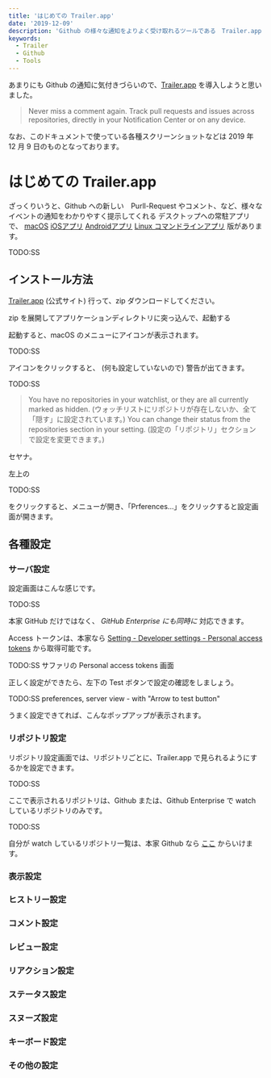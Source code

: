 ```yaml
---
title: 'はじめての Trailer.app'
date: '2019-12-09'
description: 'Github の様々な通知をよりよく受け取れるツールである　Trailer.app の紹介とオススメの設定についての紹介記事'
keywords:
  - Trailer
  - Github
  - Tools
---
```


あまりにも Github の通知に気付きづらいので、[Trailer.app](http://ptsochantaris.github.io/trailer/) を導入しようと思いました。

> Never miss a comment again. Track pull requests and issues across repositories, directly in your Notification Center or on any device.

なお、このドキュメントで使っている各種スクリーンショットなどは 2019 年 12 月 9 日のものとなっております。

はじめての Trailer.app
====

ざっくりいうと、Github への新しい　Purll-Request やコメント、など、様々なイベントの通知をわかりやすく提示してくれる
デスクトップへの常駐アプリで、
[macOS](http://ptsochantaris.github.io/trailer/)
[iOSアプリ](https://itunes.apple.com/app/id806104975?mt=8)
[Androidアプリ](https://github.com/amencarini/droidtrailer)
[Linux コマンドラインアプリ](https://github.com/ptsochantaris/trailer-cli)
版があります。

TODO:SS

## インストール方法

[Trailer.app](http://ptsochantaris.github.io/trailer/) (公式サイト) 行って、zip ダウンロードしてください。

zip を展開してアプリケーションディレクトリに突っ込んで、起動する

起動すると、macOS のメニューにアイコンが表示されます。

TODO:SS

アイコンをクリックすると、 (何も設定していないので) 警告が出てきます。

TODO:SS

> You have no repositories in your watchlist, or they are all currently marked as hidden.
> (ウォッチリストにリポジトリが存在しないか、全て「隠す」に設定されています。)
> You can change their status from the repositories section in your setting.
> (設定の「リポジトリ」セクションで設定を変更できます。)

セヤナ。

左上の

TODO:SS

をクリックすると、メニューが開き、「Prferences...」をクリックすると設定画面が開きます。

## 各種設定

### サーバ設定

設定画面はこんな感じです。

TODO:SS

本家 GitHub だけではなく、 *GitHub Enterprise にも同時に* 対応できます。

Access トークンは、本家なら [Setting - Developer settings - Personal access tokens](https://github.com/settings/tokens) から取得可能です。

TODO:SS サファリの Personal access tokens 画面

正しく設定ができたら、左下の Test ボタンで設定の確認をしましょう。

TODO:SS preferences, server view - with "Arrow to test button"

うまく設定できてれば、こんなポップアップが表示されます。

### リポジトリ設定

リポジトリ設定画面では、リポジトリごとに、Trailer.app で見られるようにするかを設定できます。

TODO:SS

ここで表示されるリポジトリは、Github または、Github Enterprise で watch しているリポジトリのみです。

TODO:SS

自分が watch しているリポジトリ一覧は、本家 Github なら [ここ](https://github.com/watching) からいけます。

### 表示設定

### ヒストリー設定

### コメント設定

### レビュー設定

### リアクション設定

### ステータス設定

### スヌーズ設定

### キーボード設定

### その他の設定
